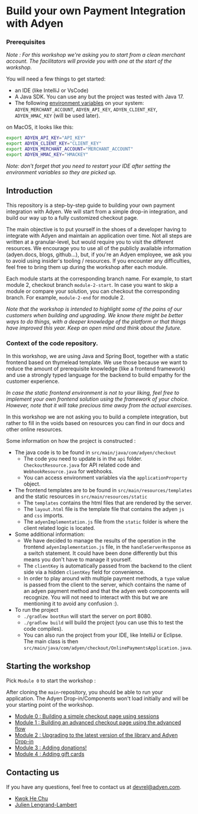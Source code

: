 # Build your own Payment Integration with Adyen

### Prerequisites

_Note : For this workshop we're asking you to start from a clean merchant account. The facilitators will provide you with one at the start of the workshop._

You will need a few things to get started:

* an IDE (like IntelliJ or VsCode)
* A Java SDK. You can use any but the project was tested with Java 17.
* The following [environment variables](https://docs.adyen.com/development-resources/api-credentials/) on your system: `ADYEN_MERCHANT_ACCOUNT`, `ADYEN_API_KEY`, `ADYEN_CLIENT_KEY`, `ADYEN_HMAC_KEY` (will be used later).

on MacOS, it looks like this:
```bash
export ADYEN_API_KEY="API_KEY"
export ADYEN_CLIENT_KEY="CLIENT_KEY"
export ADYEN_MERCHANT_ACCOUNT="MERCHANT_ACCOUNT"
export ADYEN_HMAC_KEY="HMACKEY"
```

_Note: don't forget that you need to restart your IDE after setting the environment variables so they are picked up._


## Introduction

This repository is a step-by-step guide to building your own payment integration with Adyen. We will start from a simple drop-in integration, and build our way up to a fully customized checkout page.


The main objective is to put yourself in the shoes of a developer having to integrate with Adyen and maintain an application over time.
Not all steps are written at a granular-level, but would require you to visit the different resources.
We encourage you to use all of the publicly available information (adyen.docs, blogs, github...), but, if you're an Adyen employee, we ask you to avoid using insider's tooling / resources.
If you encounter any difficulties, feel free to bring them up during the workshop after each module.


Each module starts at the corresponding branch name. For example, to start module 2, checkout branch `module-2-start`.
In case you want to skip a module or compare your solution, you can checkout the corresponding branch. For example, `module-2-end` for module 2.

_Note that the workshop is intended to highlight some of the pains of our customers when building and upgrading. We know there might be better ways to do things, with a deeper knowledge of the platform or that things have improved this year. Keep an open mind and think about the future._

### Context of the code repository.

In this workshop, we are using Java and Spring Boot, together with a static frontend based on thymelead template.
We use those because we want to reduce the amount of prerequisite knowledge (like a frontend framework) and use a strongly typed language for the backend to build empathy for the customer experience.

_In case the static frontend environment is not to your liking, feel free to implement your own frontend solution using the framework of your choice. However, note that it will take precious time away from the actual exercises._

In this workshop we are not asking you to build a complete integration, but rather to fill in the voids based on resources you can find in our docs and other online resources.

Some information on how the project is constructed :
* The java code is to be found in `src/main/java/com/adyen/checkout`
  * The code you need to update is in the `api` folder. `CheckoutResource.java` for API related code and `WebhookResource.java` for webhooks.
  * You can access environment variables via the `applicationProperty` object.
* The frontend templates are to be found in `src/main/resources/templates` and the static resources in `src/main/resources/static`
  * The `templates` contains the html files that are rendered by the server.
  * The `layout.html` file is the template file that contains the adyen `js` and `css` imports.
  * The `adyenImplementation.js` file from the `static` folder is where the client related logic is located.
* Some additional information: 
  * We have decided to manage the results of the operation in the frontend `adyenImplementation.js` file, in the `handleServerResponse` as a switch statement. It could have been done differently but this means you don't have to manage it yourself.
  * The `clientKey` is automatically passed from the backend to the client side via a hidden `clientKey` field for convenience.
  * In order to play around with multiple payment methods, a `type` value is passed from the client to the server, which contains the name of an adyen payment method and that the adyen web components will recognize. You will not need to interact with this but we are mentioning it to avoid any confusion :).
* To run the project 
  * `./gradlew bootRun` will start the server on port 8080.
  * `./gradlew build` will build the project (you can use this to test the code compiles).
  * You can also run the project from your IDE, like IntelliJ or Eclipse. The main class is then `src/main/java/com/adyen/checkout/OnlinePaymentsApplication.java`.

## Starting the workshop

Pick `Module 0` to start the workshop :

After cloning the `main`-repository, you should be able to run your application. The Adyen Drop-in/Components won't load initially and will be your starting point of the workshop.

* [Module 0 : Building a simple checkout page using sessions](MODULE_0.md)
* [Module 1 : Building an advanced checkout page using the advanced flow](MODULE_1.md)
* [Module 2 : Upgrading to the latest version of the library and Adyen Drop-in](MODULE_2.md)
* [Module 3 : Adding donations!](MODULE_3.md)
* [Module 4 : Adding gift cards](MODULE_4.md)

## Contacting us

If you have any questions, feel free to contact us at devrel@adyen.com.

* [Kwok He Chu](https://github.com/Kwok-he-Chu)
* [Julien Lengrand-Lambert](https://github.com/jlengrand)
